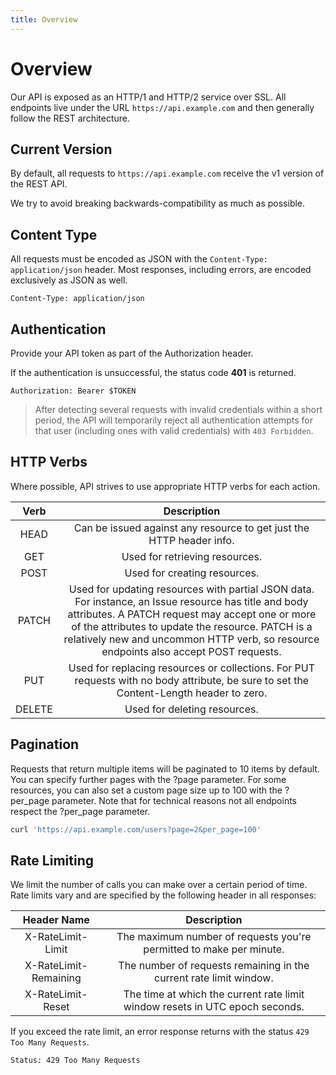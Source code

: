 ```yaml
---
title: Overview
---
```


<Block>

# Overview

Our API is exposed as an HTTP/1 and HTTP/2 service over SSL. All endpoints live under the URL `https://api.example.com` and then generally follow the REST architecture.

</Block>

<Block>

## Current Version

By default, all requests to `https://api.example.com` receive the v1 version of the REST API.

We try to avoid breaking backwards-compatibility as much as possible.

</Block>

<Block>

## Content Type

All requests must be encoded as JSON with the `Content-Type: application/json` header. Most responses, including errors, are encoded exclusively as JSON as well.

<Example>

```
Content-Type: application/json
```

</Example>

</Block>

<Block>

## Authentication

Provide your API token as part of the Authorization header.

If the authentication is unsuccessful, the status code **401** is returned.


<Example>

```
Authorization: Bearer $TOKEN
```

> After detecting several requests with invalid credentials within a short period, the API will temporarily reject all authentication attempts for that user (including ones with valid credentials) with `403 Forbidden`.

</Example>

</Block>

<Block>

## HTTP Verbs

Where possible, API strives to use appropriate HTTP verbs for each action.

| Verb | Description |
| :-: | :-: |
| HEAD | Can be issued against any resource to get just the HTTP header info. |
| GET | Used for retrieving resources. |
| POST | Used for creating resources. |
| PATCH | Used for updating resources with partial JSON data. For instance, an Issue resource has title and body attributes. A PATCH request may accept one or more of the attributes to update the resource. PATCH is a relatively new and uncommon HTTP verb, so resource endpoints also accept POST requests. |
| PUT | Used for replacing resources or collections. For PUT requests with no body attribute, be sure to set the Content-Length header to zero. |
| DELETE | Used for deleting resources. |

</Block>

<Block>

## Pagination

Requests that return multiple items will be paginated to 10 items by default. You can specify further pages with the ?page parameter. For some resources, you can also set a custom page size up to 100 with the ?per_page parameter. Note that for technical reasons not all endpoints respect the ?per_page parameter.

<Example>

```bash
curl 'https://api.example.com/users?page=2&per_page=100'
```

</Example>

</Block>

<Block>

## Rate Limiting

We limit the number of calls you can make over a certain period of time. Rate limits vary and are specified by the following header in all responses:

| Header Name | Description |
| :-: | :-: |
| X-RateLimit-Limit | The maximum number of requests you're permitted to make per minute. |
| X-RateLimit-Remaining | The number of requests remaining in the current rate limit window. |
| X-RateLimit-Reset | The time at which the current rate limit window resets in UTC epoch seconds. |

If you exceed the rate limit, an error response returns with the status `429 Too Many Requests`.

<Example>

```bash
Status: 429 Too Many Requests
```

</Example>

</Block>
